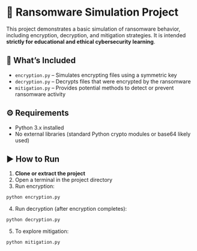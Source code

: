 
# 🔐 Ransomware Simulation Project

This project demonstrates a basic simulation of ransomware behavior, including encryption, decryption, and mitigation strategies. It is intended **strictly for educational and ethical cybersecurity learning**.

## 🧠 What’s Included

- `encryption.py` – Simulates encrypting files using a symmetric key
- `decryption.py` – Decrypts files that were encrypted by the ransomware
- `mitigation.py` – Provides potential methods to detect or prevent ransomware activity

## ⚙️ Requirements

- Python 3.x installed
- No external libraries (standard Python crypto modules or base64 likely used)

## ▶️ How to Run

1. **Clone or extract the project**
2. Open a terminal in the project directory
3. Run encryption:
```bash
python encryption.py
```

4. Run decryption (after encryption completes):
```bash
python decryption.py
```

5. To explore mitigation:
```bash
python mitigation.py
```
